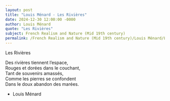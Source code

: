```yaml
---
layout: post
title: "Louis Ménard - Les Rivières"
date: 2024-12-30 12:00:00 -0000
author: Louis Ménard
quote: "Les Rivières"
subject: French Realism and Nature (Mid 19th century)
permalink: /French Realism and Nature (Mid 19th century)/Louis Ménard/Louis Ménard - Les Rivières
---
```


Les Rivières

Des rivières tiennent l’espace,  
Rouges et dorées dans le couchant,  
Tant de souvenirs amassés,  
Comme les pierres se confondent  
Dans le doux abandon des marées.

- Louis Ménard
